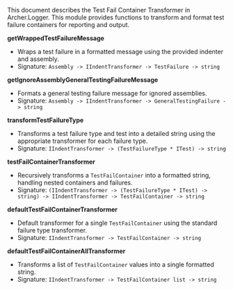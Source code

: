 <!-- (dl
(section-meta
    (title Archer.Logger Test Fail Container Transformer)
)
) -->

This document describes the Test Fail Container Transformer in Archer.Logger. This module provides functions to transform and format test failure containers for reporting and output.

<!-- (dl (# getWrappedTestFailureMessage)) -->
**getWrappedTestFailureMessage**
- Wraps a test failure in a formatted message using the provided indenter and assembly.
- Signature: `Assembly -> IIndentTransformer -> TestFailure -> string`

<!-- (dl (# getIgnoreAssemblyGeneralTestingFailureMessage)) -->
**getIgnoreAssemblyGeneralTestingFailureMessage**
- Formats a general testing failure message for ignored assemblies.
- Signature: `Assembly -> IIndentTransformer -> GeneralTestingFailure -> string`

<!-- (dl (# transformTestFailureType)) -->
**transformTestFailureType**
- Transforms a test failure type and test into a detailed string using the appropriate transformer for each failure type.
- Signature: `IIndentTransformer -> (TestFailureType * ITest) -> string`

<!-- (dl (# testFailContainerTransformer)) -->
**testFailContainerTransformer**
- Recursively transforms a `TestFailContainer` into a formatted string, handling nested containers and failures.
- Signature: `(IIndentTransformer -> (TestFailureType * ITest) -> string) -> IIndentTransformer -> TestFailContainer -> string`

<!-- (dl (# defaultTestFailContainerTransformer)) -->
**defaultTestFailContainerTransformer**
- Default transformer for a single `TestFailContainer` using the standard failure type transformer.
- Signature: `IIndentTransformer -> TestFailContainer -> string`

<!-- (dl (# defaultTestFailContainerAllTransformer)) -->
**defaultTestFailContainerAllTransformer**
- Transforms a list of `TestFailContainer` values into a single formatted string.
- Signature: `IIndentTransformer -> TestFailContainer list -> string`
